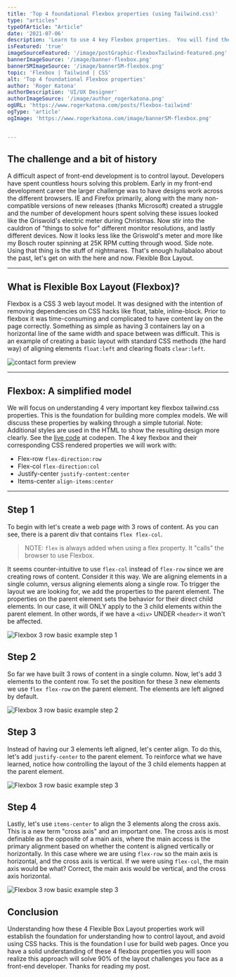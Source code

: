```yaml
---
title: 'Top 4 foundational Flexbox properties (using Tailwind.css)'
type: "articles"
typeOfArticle: "Article"
date: '2021-07-06'
description: 'Learn to use 4 key Flexbox properties.  You will find these properties incredibly useful, and eliminate dependency on legacy CSS hacks like float or inline-block.'
isFeatured: 'true'
imageSourceFeatured: '/image/postGraphic-flexboxTailwind-featured.png'
bannerImageSource: '/image/banner-flexbox.png'
bannerSMImageSource: '/image/bannerSM-flexbox.png'
topic: 'Flexbox | Tailwind | CSS'
alt: 'Top 4 foundational Flexbox properties'
author: 'Roger Katona'
authorDescription: 'UI/UX Designer'
authorImageSource: '/image/author_rogerkatona.png'
ogURL: 'https://www.rogerkatona.com/posts/flexbox-tailwind'
ogType: 'article'
ogImage: 'https://www.rogerkatona.com/image/bannerSM-flexbox.png'


---
```


## The challenge and a bit of history
A difficult aspect of front-end development is to control layout.  Developers have spent countless hours solving this problem.  Early in my front-end development 
career the larger challenge was to have designs work across the different browsers.  IE and Firefox primarily, along with the many non-compatible versions of new releases (thanks Microsoft) created a struggle and the number of development hours spent solving these issues
looked like the Griswold's electric meter during Christmas.  Now stir into the cauldron of "things to solve for" different monitor resolutions, and lastly different devices.  Now it looks less like the Griswold's meter 
and more like my Bosch router spinning at 25K RPM cutting through wood.  Side note.  Using that thing is the stuff of nightmares.  That's enough hullabaloo about the past, let's get on with the here and now.  Flexible Box Layout.  

---

## What is Flexible Box Layout (Flexbox)?
Flexbox is a CSS 3 web layout model.  It was designed with the intention of removing dependencies on CSS hacks like float, table, inline-block.  Prior to flexbox it was time-consuming and complicated 
to have content lay on the page correctly.  Something as simple as having 3 containers lay on a horizontal line of the same width and space between was difficult. This is an example of creating a basic layout with standard CSS methods (the hard way) of aligning elements `float:left` and clearing floats `clear:left`.

![contact form preview](/image/postGraphic-flexboxTailwindA.jpg)

---

## Flexbox: A simplified model
We will focus on understanding 4 very important key flexbox tailwind.css properties.  This is the foundation for building more complex models.  We will discuss these properties by walking through a simple tutorial.  Note: Additional styles are used in the HTML to show the resulting design more clearly.  See the [live code](https://codepen.io/rogerkatona/pen/GRmpeXj) at codepen.  The 4 key flexbox and their corresponding CSS rendered properties we will work with: 

- Flex-row `flex-direction:row`
- Flex-col `flex-direction:col`
- Justify-center `justify-content:center` 
- Items-center `align-items:center`

---

## Step 1
To begin with let's create a web page with 3 rows of content.  As you can see, there is a parent div that contains `flex flex-col`.  

> NOTE: `flex` is always added when using a flex property. It "calls" the browser to use Flexbox.

It seems counter-intuitive to use `flex-col` instead of `flex-row` since we are creating rows of content.  Consider it this way.  We are aligning elements in a single column, versus aligning elements along a single row.  To trigger the layout we are looking for, we add the properties to the parent element.  The properties on the parent element sets the behavior for their direct child elements.  In our case, it will ONLY apply to 
the 3 child elements within the parent element.  In other words, if we have a `<div>` UNDER `<header>` it won't be affected.

![Flexbox 3 row basic example step 1](/image/postGraphic-flexboxTailwindB.jpg)


## Step 2
So far we have built 3 rows of content in a single column.  Now, let's add 3 elements to the content row. To set the position for these 3 new elements we use `flex flex-row` on the parent element. The elements are left aligned by default.  

![Flexbox 3 row basic example step 2](/image/postGraphic-flexboxTailwindC.jpg)


## Step 3
Instead of having our 3 elements left aligned, let's center align.  To do this, let's add `justify-center` to the parent element.  To reinforce what we have learned, notice how controlling the layout of the 3 child elements happen at the parent element.  

![Flexbox 3 row basic example step 3](/image/postGraphic-flexboxTailwindD.jpg)


## Step 4
Lastly, let's use `items-center` to align the 3 elements along the cross axis. This is a new term "cross axis" and an important one.  The cross axis is most definable as the opposite of a main axis, where the main access is the primary alignment based on whether the content is aligned vertically or horizontally.  In this case where we are using
`flex-row` so the main axis is horizontal, and the cross axis is vertical.  If we were using `flex-col`, the main axis would be what?  Correct, the main axis would be vertical, and the cross axis horizontal.

![Flexbox 3 row basic example step 3](/image/postGraphic-flexboxTailwindE.jpg)


## Conclusion
Understanding how these 4 Flexible Box Layout properties work will establish the foundation for understanding how to control layout, and avoid using CSS hacks.  This is the foundation I use for build web pages.  Once you have a solid understanding of these 4 flexbox properties you will soon realize this approach will solve 90% of the layout challenges you face as a front-end developer.  Thanks for reading my post.